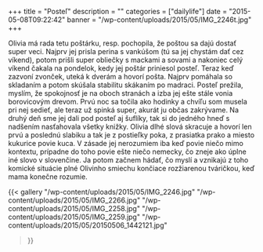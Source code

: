 +++
title = "Posteľ"
description = ""
categories = ["dailylife"]
date = "2015-05-08T09:22:42"
banner = "/wp-content/uploads/2015/05/IMG_2246t.jpg"
+++

Olivia má rada tetu poštárku, resp. pochopila, že poštou sa dajú dostať super veci. Najprv jej prisla perina s vankúšom (tú sa jej chystám dať cez víkend),
potom prišli super obliečky s mackami a sovami a nakoniec celý víkend čakala na pondelok, kedy jej
poštár priniesol posteľ. Teraz keď zazvoní zvonček, uteká k dverám a hovorí pošta. Najprv pomáhala
so skladaním a potom skúšala stabilitu skákaním po madraci. Posteľ prežila, myslím, že spokojnosť
je na oboch stranách a izba jej ešte stále vonia borovicovým drevom. Prvú noc sa točila ako hodinky
a chvíľu som musela pri nej sedieť, ale teraz už spinká super, akurát ju občas zakrývame. Na druhý
deň sme jej dali pod posteľ aj šuflíky, tak si do jedného hneď s nadšením nasťahovala všetky
knižky. Olivia dlhé slová skracuje a hovorí len prvú a poslednú slabiku a tak je z postieľky poka,
z prasiatka prako a miesto kukurice povie kuca. V zásade jej nerozumiem iba keď povie niečo mimo
kontextu, prípadne do toho povie ešte niečo nemecky, čo zneje ako úplne iné slovo v slovenčine. Ja
potom začnem hádať, čo myslí a vznikajú z toho komické situácie plné Olivinho smiechu končiace
rozžiarenou tváričkou, keď mama konečne rozumie.

{{< gallery
    "/wp-content/uploads/2015/05/IMG_2246.jpg"
    "/wp-content/uploads/2015/05/IMG_2266.jpg"
    "/wp-content/uploads/2015/05/IMG_2258.jpg"
    "/wp-content/uploads/2015/05/IMG_2259.jpg"
    "/wp-content/uploads/2015/05/20150506_1442121.jpg"
>}}

